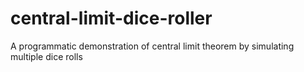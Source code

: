 # central-limit-dice-roller
A programmatic demonstration of central limit theorem by simulating multiple dice rolls

